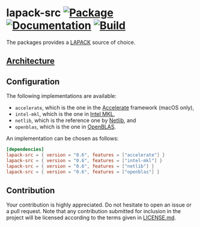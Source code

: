 # lapack-src [![Package][package-img]][package-url] [![Documentation][documentation-img]][documentation-url] [![Build][build-img]][build-url]

The packages provides a [LAPACK] source of choice.

## [Architecture]

## Configuration

The following implementations are available:

* `accelerate`, which is the one in the [Accelerate] framework (macOS only),
* `intel-mkl`, which is the one in [Intel MKL],
* `netlib`, which is the reference one by [Netlib], and
* `openblas`, which is the one in [OpenBLAS].

An implementation can be chosen as follows:

```toml
[dependencies]
lapack-src = { version = "0.6", features = ["accelerate"] }
lapack-src = { version = "0.6", features = ["intel-mkl"] }
lapack-src = { version = "0.6", features = ["netlib"] }
lapack-src = { version = "0.6", features = ["openblas"] }
```

## Contribution

Your contribution is highly appreciated. Do not hesitate to open an issue or a
pull request. Note that any contribution submitted for inclusion in the project
will be licensed according to the terms given in [LICENSE.md](LICENSE.md).

[architecture]: https://blas-lapack-rs.github.io/architecture
[lapack]: https://en.wikipedia.org/wiki/LAPACK

[accelerate]: https://developer.apple.com/reference/accelerate
[intel mkl]: https://software.intel.com/en-us/mkl
[netlib]: http://www.netlib.org/
[openblas]: http://www.openblas.net/

[build-img]: https://travis-ci.org/blas-lapack-rs/lapack-src.svg?branch=master
[build-url]: https://travis-ci.org/blas-lapack-rs/lapack-src
[documentation-img]: https://docs.rs/lapack-src/badge.svg
[documentation-url]: https://docs.rs/lapack-src
[package-img]: https://img.shields.io/crates/v/lapack-src.svg
[package-url]: https://crates.io/crates/lapack-src
